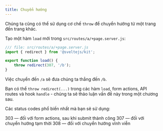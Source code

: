 ```yaml
---
title: Chuyển hướng
---
```


Chúng ta cũng có thể sử dụng cơ chế `throw` để chuyển hướng từ một trang đến trang khác.

Tạo một hàm `load` mới trong `src/routes/a/+page.server.js`:

```js
/// file: src/routes/a/+page.server.js
import { redirect } from '@sveltejs/kit';

export function load() {
	throw redirect(307, '/b');
}
```

Việc chuyển đến `/a` sẽ đưa chúng ta thẳng đến `/b`.

Bạn có thể `throw redirect(...)` trong các hàm `load`, form actions, API routes và hook `handle` - chúng ta sẽ thảo luận vấn đề này trong một chương sau.

Các status codes phổ biến nhất mà bạn sẽ sử dụng:

303 — đối với form actions, sau khi submit thành công
307 — đối với chuyển hướng tạm thời
308 — đối với chuyển hướng vĩnh viễn